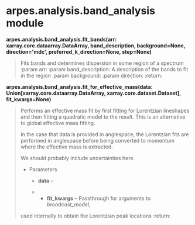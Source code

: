 # arpes.analysis.band\_analysis module

**arpes.analysis.band\_analysis.fit\_bands(arr:
xarray.core.dataarray.DataArray, band\_description, background=None,
direction='mdc', preferred\_k\_direction=None, step=None)**

> Fits bands and determines dispersion in some region of a spectrum
> :param arr: :param band\_description: A description of the bands to
> fit in the region :param background: :param direction: :return:

**arpes.analysis.band\_analysis.fit\_for\_effective\_mass(data:
Union\[xarray.core.dataarray.DataArray, xarray.core.dataset.Dataset\],
fit\_kwargs=None)**

> Performs an effective mass fit by first fitting for Lorentzian
> lineshapes and then fitting a quadratic model to the result. This is
> an alternative to global effective mass fitting.
> 
> In the case that data is provided in anglespace, the Lorentzian fits
> are performed in anglespace before being converted to momentum where
> the effective mass is extracted.
> 
> We should probably include uncertainties here.
> 
>   - Parameters
>     
>       - **data** –
>     
>       -   - **fit\_kwargs** – Passthrough for arguments to  
>             *broadcast\_model*,
> 
> used internally to obtain the Lorentzian peak locations :return:
